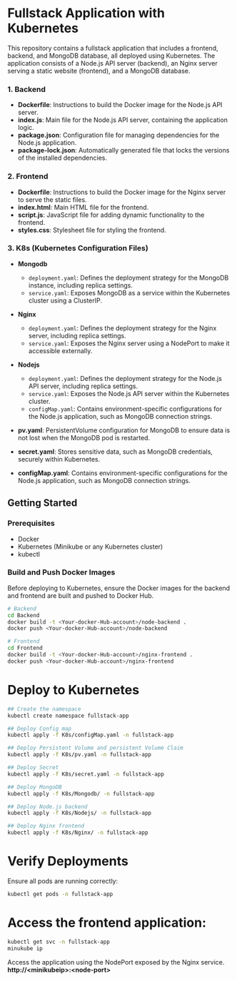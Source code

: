 # Fullstack Application with Kubernetes

This repository contains a fullstack application that includes a frontend, backend, and MongoDB database, all deployed using Kubernetes. The application consists of a Node.js API server (backend), an Nginx server serving a static website (frontend), and a MongoDB database.

### 1. Backend

- **Dockerfile**: Instructions to build the Docker image for the Node.js API server.
- **index.js**: Main file for the Node.js API server, containing the application logic.
- **package.json**: Configuration file for managing dependencies for the Node.js application.
- **package-lock.json**: Automatically generated file that locks the versions of the installed dependencies.

### 2. Frontend

- **Dockerfile**: Instructions to build the Docker image for the Nginx server to serve the static files.
- **index.html**: Main HTML file for the frontend.
- **script.js**: JavaScript file for adding dynamic functionality to the frontend.
- **styles.css**: Stylesheet file for styling the frontend.

### 3. K8s (Kubernetes Configuration Files)

- **Mongodb**
  - `deployment.yaml`: Defines the deployment strategy for the MongoDB instance, including replica settings.
  - `service.yaml`: Exposes MongoDB as a service within the Kubernetes cluster using a ClusterIP.

- **Nginx**
  - `deployment.yaml`: Defines the deployment strategy for the Nginx server, including replica settings.
  - `service.yaml`: Exposes the Nginx server using a NodePort to make it accessible externally.

- **Nodejs**
  - `deployment.yaml`: Defines the deployment strategy for the Node.js API server, including replica settings.
  - `service.yaml`: Exposes the Node.js API server within the Kubernetes cluster.
  - `configMap.yaml`: Contains environment-specific configurations for the Node.js application, such as MongoDB connection strings.

- **pv.yaml**: PersistentVolume configuration for MongoDB to ensure data is not lost when the MongoDB pod is restarted.
- **secret.yaml**: Stores sensitive data, such as MongoDB credentials, securely within Kubernetes.
- **configMap.yaml**: Contains environment-specific configurations for the Node.js application, such as MongoDB connection strings.

## Getting Started

### Prerequisites

- Docker
- Kubernetes (Minikube or any Kubernetes cluster)
- kubectl

### Build and Push Docker Images

Before deploying to Kubernetes, ensure the Docker images for the backend and frontend are built and pushed to Docker Hub.

```bash
# Backend
cd Backend
docker build -t <Your-docker-Hub-account>/node-backend .
docker push <Your-docker-Hub-account>/node-backend

# Frontend
cd Frontend
docker build -t <Your-docker-Hub-account>/nginx-frontend .
docker push <Your-docker-Hub-account>/nginx-frontend
```
# Deploy to Kubernetes
```bash
## Create the namespace
kubectl create namespace fullstack-app

## Deploy Config map
kubectl apply -f K8s/configMap.yaml -n fullstack-app

## Deploy Persistent Volume and persistent Volume Claim
kubectl apply -f K8s/pv.yaml -n fullstack-app

## Deploy Secret
kubectl apply -f K8s/secret.yaml -n fullstack-app

## Deploy MongoDB
kubectl apply -f K8s/Mongodb/ -n fullstack-app

## Deploy Node.js backend
kubectl apply -f K8s/Nodejs/ -n fullstack-app

## Deploy Nginx frontend
kubectl apply -f K8s/Nginx/ -n fullstack-app
```

# Verify Deployments
Ensure all pods are running correctly:

```bash
kubectl get pods -n fullstack-app
```
# Access the frontend application:

```bash
kubectl get svc -n fullstack-app
minukube ip
```
Access the application using the NodePort exposed by the Nginx service. **http://\<minikubeip\>:\<node-port\>**
